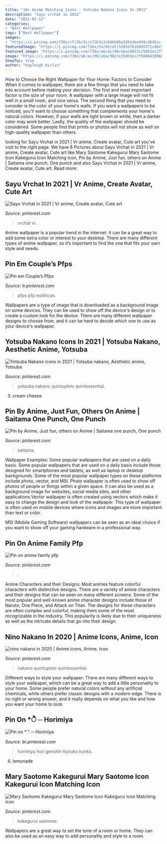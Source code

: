 ```yaml
---
title: "18+ Anime Matching Icons - Yotsuba Nakano Icons In 2021"
description: "Sayu vrchat in 2021"
date: "2022-02-12"
categories:
- "Best Wallpaper"
tags: ["Best Wallpaper"]
images:
- "https://i.pinimg.com/736x/cf/2b/3c/cf2b3c2c84bb86a5261dee959cd645cc.jpg"
featuredImage: "https://i.pinimg.com/736x/53/65/d7/5365d781b0d5371c88c50bb5e296b09e.jpg"
featured_image: "https://i.pinimg.com/736x/a6/ac/90/a6ac9023c25db3ec2f58068389b80bfb.jpg"
image: "https://i.pinimg.com/736x/a6/ac/90/a6ac9023c25db3ec2f58068389b80bfb.jpg"
ShowToc: true
author: "Kayleigh Kirlin"
---
```



How to Choose the Right Wallpaper for Your Home: Factors to Consider
When it comes to wallpaper, there are a few things that you need to take into account before making your decision. The first and most important factor is the size of your room. A wallpaper with a large image will not fit well in a small room, and vice versa. 
The second thing that you need to consider is the color of your home's walls. If you want a wallpapers to be noticed, you'll want to choose something that complements your home's natural colors. However, if your walls are light brown or white, then a darker color may work better. 
Lastly, the quality of the wallpaper should be considered. Some people find that prints or photos will not show as well on high-quality wallpaper than others.

	

		
looking for Sayu Vrchat in 2021 | Vr anime, Create avatar, Cute art you've visit to the right page. We have 8 Pictures about Sayu Vrchat in 2021 | Vr anime, Create avatar, Cute art like Mary Saotome Kakegurui Mary Saotome Icon Kakegurui Icon Matching icon, Pin by Anime, Just fun, others on Anime | Saitama one punch, One punch and also Sayu Vrchat in 2021 | Vr anime, Create avatar, Cute art. Read more:
		
    
## Sayu Vrchat In 2021 | Vr Anime, Create Avatar, Cute Art

<img loading=lazy src="https://i.pinimg.com/736x/cf/2b/3c/cf2b3c2c84bb86a5261dee959cd645cc.jpg" onerror="this.onerror=null;this.src='https://tse1.mm.bing.net/th?id=OIP.Q9SHYsx1T7AnCLxQ_32IrAHaHa&amp;pid=15.1';" alt="Sayu Vrchat in 2021 | Vr anime, Create avatar, Cute art">

_Source: pinterest.com_

>vrchat vr. 

	

Anime wallpaper is a popular trend in the internet. It can be a great way to add some extra color or interest to your desktop. There are many different types of anime wallpaper, so it’s important to find the one that fits your own style and needs.

    
## Pin Em Couple’s Pfps

<img loading=lazy src="https://i.pinimg.com/736x/ff/78/05/ff780572664eb9a0ddbaa207cec68f97.jpg" onerror="this.onerror=null;this.src='https://tse2.mm.bing.net/th?id=OIP.TEJyCqSPxiNugJgV0O0CRQHaHa&amp;pid=15.1';" alt="Pin em Couple’s Pfps">

_Source: tr.pinterest.com_

>pfps pfp estéticas. 

	

Wallpapers are a type of image that is downloaded as a background image on some devices. They can be used to show off the device's design or to create a custom look for the device. There are many different wallpaper designs to choose from, and it can be hard to decide which one to use as your device's wallpaper.

    
## Yotsuba Nakano Icons In 2021 | Yotsuba Nakano, Aesthetic Anime, Yotsuba

<img loading=lazy src="https://i.pinimg.com/736x/25/0d/68/250d68e2e2e1ab846fc312763a29a70a.jpg" onerror="this.onerror=null;this.src='https://tse4.mm.bing.net/th?id=OIP.3Y7fK_XLlwfAr3ger66aLwHaHa&amp;pid=15.1';" alt="Yotsuba Nakano icons in 2021 | Yotsuba nakano, Aesthetic anime, Yotsuba">

_Source: pinterest.com_

>yotsuba nakano quintuplets quintessential. 

	

3. cream cheese 

    
## Pin By Anime, Just Fun, Others On Anime | Saitama One Punch, One Punch

<img loading=lazy src="https://i.pinimg.com/736x/65/b1/49/65b14902c7f036923eac3c7fc48cd78f.jpg" onerror="this.onerror=null;this.src='https://tse1.mm.bing.net/th?id=OIP.X6L8r_UrPfDmZWW8qqSwFQHaJ3&amp;pid=15.1';" alt="Pin by Anime, Just fun, others on Anime | Saitama one punch, One punch">

_Source: pinterest.com_

>saitama. 

	

Wallpaper Examples: Some popular wallpapers that are used on a daily basis.
Some popular wallpapers that are used on a daily basis include those designed for smartphones and tablets, as well as laptop or desktop backgrounds. Some of the most popular wallpaper types on these platforms include photo, vector, and MSI. 
Photo wallpaper is often used to show off photos of people or things within a given space. It can also be used as a background image for websites, social media sites, and other applications.Vector wallpaper is often created using vectors which make it easy to change the design and look of the wallpaper. This type of wallpaper is often used on mobile devices where icons and images are more important than text or color. 

MSI (Mobile Gaming Software) wallpapers can be seen as an ideal choice if you want to show off your gaming hardware in a professional way.

    
## Pin On Anime Family Pfp

<img loading=lazy src="https://i.pinimg.com/736x/fd/f4/a0/fdf4a08dbe5ced74caed698cff5dbab2.jpg" onerror="this.onerror=null;this.src='https://tse1.mm.bing.net/th?id=OIP.lyD1FEvVAqhTI1GeDJxuLwHaHa&amp;pid=15.1';" alt="Pin on anime family pfp">

_Source: pinterest.com_

>. 

	

Anime Characters and their Designs: Most animes feature colorful characters with distinctive designs.
There are a variety of anime characters and their designs that can be seen on many different screens. Some of the most popular and well-known anime character designs include those of Naruto, One Piece, and Attack on Titan. The designs for these characters are often complex and colorful, making them some of the most recognizable in the industry. This popularity is likely due to their uniqueness as well as the intricate details that go into their design.

    
## Nino Nakano In 2020 | Anime Icons, Anime, Icon

<img loading=lazy src="https://i.pinimg.com/736x/53/65/d7/5365d781b0d5371c88c50bb5e296b09e.jpg" onerror="this.onerror=null;this.src='https://tse4.mm.bing.net/th?id=OIP.jZnDhaVLUyry2cCaXiIpBAHaHa&amp;pid=15.1';" alt="nino nakano in 2020 | Anime icons, Anime, Icon">

_Source: pinterest.com_

>nakano quintuplets quintessential. 

	

Different ways to style your wallpaper:
There are many different ways to style your wallpaper, which can be a great way to add a little personality to your home. Some people prefer natural colors without any artificial chemicals, while others prefer classic designs with a modern edge. There is no right or wrong answer, and it really depends on what you like and how you want your home to look.

    
## Pin On *ੈ ─ Horimiya

<img loading=lazy src="https://i.pinimg.com/736x/a6/ac/90/a6ac9023c25db3ec2f58068389b80bfb.jpg" onerror="this.onerror=null;this.src='https://tse2.mm.bing.net/th?id=OIP.b2K3bqxLqcV0Km4W4OLWMgHaHb&amp;pid=15.1';" alt="Pin on *ੈ ─ Horimiya">

_Source: br.pinterest.com_

>horimiya hori genshin kyouko kyoko. 

	

4. lemonade 

    
## Mary Saotome Kakegurui Mary Saotome Icon Kakegurui Icon Matching Icon

<img loading=lazy src="https://i.pinimg.com/736x/3f/eb/23/3feb23392da5a5b8c3604471ef11bf66.jpg" onerror="this.onerror=null;this.src='https://tse2.mm.bing.net/th?id=OIP.0A-r_hCMSISVRBrNxWDlvwHaHa&amp;pid=15.1';" alt="Mary Saotome Kakegurui Mary Saotome Icon Kakegurui Icon Matching icon">

_Source: pinterest.com_

>kakegurui saotome. 

	

Wallpapers are a great way to set the tone of a room or home. They can also be used as an easy way to add personality and style to a room.

